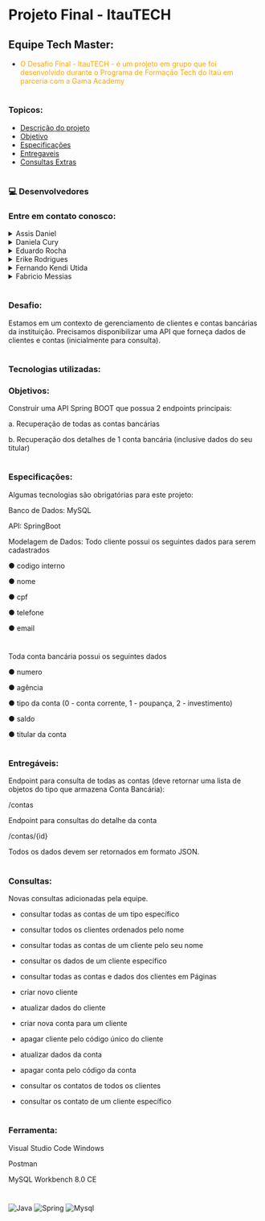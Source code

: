 
# Projeto Final - ItauTECH
## Equipe Tech Master:

- <p style="color: orange;">O Desafio Final - ItauTECH - é um projeto em grupo que foi desenvolvido durante o Programa de Formação Tech do Itaú em parceria com a Gama Academy</p>

#
### Topicos:

- [Descrição do projeto](#Desafio)
- [Objetivo ](#Objetivos)
- [Especificações](#Especificações)
- [Entregaveis](#Entregáveis)
- [Consultas Extras](#Consultas)

#
### 💻 Desenvolvedores 

### Entre em contato conosco:

<details>
    <summary>Assis Daniel</summary>

[![Linkedin](https://img.shields.io/badge/LinkedIn-0077B5?style=for-the-badge&logo=linkedin&logoColor=white)](https://www.linkedin.com/in/assis-daniel-sales-pcd-458570168/)
[![Github](https://img.shields.io/badge/GitHub-100000?style=for-the-badge&logo=github&logoColor=white)](https://github.com/AssDan)


</details>

<details>
    <summary>Daniela Cury</summary>

[![Linkedin](https://img.shields.io/badge/LinkedIn-0077B5?style=for-the-badge&logo=linkedin&logoColor=white)](https://www.linkedin.com/in/daniela-cury/)
[![Github](https://img.shields.io/badge/GitHub-100000?style=for-the-badge&logo=github&logoColor=white)](https://github.com/danicury06)

</details>

<details>
    <summary>Eduardo Rocha</summary>

[![Linkedin](https://img.shields.io/badge/LinkedIn-0077B5?style=for-the-badge&logo=linkedin&logoColor=white)](https://www.linkedin.com/in/eduardo-rocha-25870a1a6/)
[![Github](https://img.shields.io/badge/GitHub-100000?style=for-the-badge&logo=github&logoColor=white)](https://github.com/syaoranea)

</details>

<details>
    <summary>Erike Rodrigues</summary>

[![Linkedin](https://img.shields.io/badge/LinkedIn-0077B5?style=for-the-badge&logo=linkedin&logoColor=white)](https://www.linkedin.com/in/erike-rodrigues-b5b060213)
[![Github](https://img.shields.io/badge/GitHub-100000?style=for-the-badge&logo=github&logoColor=white)](https://github.com/Erike-Rodrigues)

</details>

<details>
    <summary>Fernando Kendi Utida</summary>

[![Linkedin](https://img.shields.io/badge/LinkedIn-0077B5?style=for-the-badge&logo=linkedin&logoColor=white)](https://www.linkedin.com/in/fedkendi/)
[![Github](https://img.shields.io/badge/GitHub-100000?style=for-the-badge&logo=github&logoColor=white)](https://github.com/fedkendi)

</details>

<details>
    <summary>Fabricio Messias</summary>

[![Linkedin](https://img.shields.io/badge/LinkedIn-0077B5?style=for-the-badge&logo=linkedin&logoColor=white)](https://www.linkedin.com/in/fabricio-messias/)
[![Github](https://img.shields.io/badge/GitHub-100000?style=for-the-badge&logo=github&logoColor=white)](https://github.com/FabricioMessias)

</details>

#
### Desafio:

Estamos em um contexto de gerenciamento de clientes e contas bancárias da instituição.
Precisamos disponibilizar uma API que forneça dados de clientes e contas (inicialmente para
consulta).
#

### Tecnologias utilizadas: 

### Objetivos:
Construir uma API Spring BOOT que possua 2 endpoints principais:

a. Recuperação de todas as contas bancárias

b. Recuperação dos detalhes de 1 conta bancária (inclusive dados do seu titular)
#

### Especificações:

Algumas tecnologias são obrigatórias para este projeto:

Banco de Dados: MySQL

API: SpringBoot

Modelagem de Dados:
Todo cliente possui os seguintes dados para serem cadastrados

● codigo interno

● nome

● cpf

● telefone

● email
#

Toda conta bancária possui os seguintes dados

● numero

● agência

● tipo da conta (0 - conta corrente, 1 - poupança, 2 - investimento)

● saldo

● titular da conta
#

### Entregáveis:

Endpoint para consulta de todas as contas (deve retornar uma lista de objetos do tipo
que armazena Conta Bancária):

/contas

Endpoint para consultas do detalhe da conta

/contas/{id}

Todos os dados devem ser retornados em formato JSON.

#
### Consultas:
 Novas consultas adicionadas pela equipe.

- consultar todas as contas de um tipo específico

- consultar todos os clientes ordenados pelo nome

- consultar todas as contas de um cliente pelo seu nome

- consultar os dados de um cliente específico

- consultar todas as contas e dados dos clientes em Páginas

- criar novo cliente

- atualizar dados do cliente

- criar nova conta para um cliente

- apagar cliente pelo código único do cliente

- atualizar dados da conta

- apagar conta pelo código da conta

- consultar os contatos de todos os clientes

- consultar os contato de um cliente específico

#
### Ferramenta:

Visual Studio Code Windows

Postman

MySQL Workbench 8.0 CE

#
<div style="display: inline_block">
    <img align="center" alt="Java" src="https://img.shields.io/badge/Java-ED8B00?style=for-the-badge&logo=java&logoColor=white" />
    <img align="center" alt="Spring" src="https://img.shields.io/badge/Spring-6DB33F?style=for-the-badge&logo=spring&logoColor=white" />
    <img align="center" alt="Mysql" src="https://img.shields.io/badge/MySQL-00000F?style=for-the-badge&logo=mysql&logoColor=white" />
</div>

#







